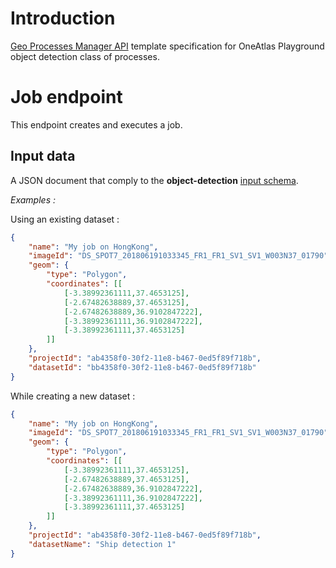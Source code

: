 # Introduction

[Geo Processes Manager API](geo_processes_manager_playground.md) template specification for OneAtlas Playground object detection class of processes.

# Job endpoint

This endpoint creates and executes a job.

## Input data

A JSON document that comply to the **object-detection** [input schema](https://raw.githubusercontent.com/airbusgeo/playground-docs/master/api/job-object-detection-input.json).

*Examples :*

Using an existing dataset :

```json
{
    "name": "My job on HongKong",
    "imageId": "DS_SPOT7_201806191033345_FR1_FR1_SV1_SV1_W003N37_01790",
    "geom": {
        "type": "Polygon",
        "coordinates": [[
            [-3.38992361111,37.4653125],
            [-2.67482638889,37.4653125],
            [-2.67482638889,36.9102847222],
            [-3.38992361111,36.9102847222],
            [-3.38992361111,37.4653125]
        ]]
    },
    "projectId": "ab4358f0-30f2-11e8-b467-0ed5f89f718b",
    "datasetId": "bb4358f0-30f2-11e8-b467-0ed5f89f718b"
}
```

While creating a new dataset :

```json
{
    "name": "My job on HongKong",
    "imageId": "DS_SPOT7_201806191033345_FR1_FR1_SV1_SV1_W003N37_01790",
    "geom": {
        "type": "Polygon",
        "coordinates": [[
            [-3.38992361111,37.4653125],
            [-2.67482638889,37.4653125],
            [-2.67482638889,36.9102847222],
            [-3.38992361111,36.9102847222],
            [-3.38992361111,37.4653125]
        ]]
    },
    "projectId": "ab4358f0-30f2-11e8-b467-0ed5f89f718b",
    "datasetName": "Ship detection 1"
}
```
